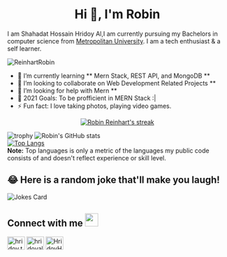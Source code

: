 <h1 align="center">Hi 👋, I'm Robin</h1>

I am Shahadat Hossain Hridoy Al,I am currently pursuing my Bachelors in computer science from [Metropolitan University](https://metrouni.edu.bd/). I am a tech enthusiast & a self learner.

<p align="left"> <img src="https://komarev.com/ghpvc/?username=ReinhartRobin" alt="ReinhartRobin" /> </p>

- 🌱 I’m currently learning ** Mern Stack, REST API, and MongoDB **
- 👯 I’m looking to collaborate on Web Development Related Projects **
- 🤔 I’m looking for help with Mern **
- 🥅 2021 Goals: To be profficient in MERN Stack :|
- ⚡ Fun fact: I love taking photos, playing video games.

<p align="center">
    <a href="https://github.com/ReinhartRobin/github-readme-streak-stats">
        <img title="🔥 Get streak stats for your profile at git.io/streak-stats" alt="Robin Reinhart's streak" src="https://github-readme-streak-stats.herokuapp.com/?user=ReinhartRobin&theme=black-ice&hide_border=true&stroke=0000&background=060A0CD0"/>
    </a>
</p>

![trophy](https://github-profile-trophy.vercel.app/?username=ReinhartRobin&row=1&no-bg=true)
![Robin's GitHub stats](https://github-readme-stats.vercel.app/api?username=ReinhartRobin&show_icons=true&count_private=true&theme=great-gatsby) </br>
[![Top Langs](https://github-readme-stats.vercel.app/api/top-langs/?username=ReinhartRobin&theme=great-gatsby&layout=compact)](https://github.com/ReinhartRobin)
</br>
<b>Note:</b> Top languages is only a metric of the languages my public code consists of and doesn't reflect experience or skill level.
    
## 😂 Here is a random joke that'll make you laugh!
![Jokes Card](https://readme-jokes.vercel.app/api)

## Connect with me <img src="https://media.giphy.com/media/iY8CRBdQXODJSCERIr/giphy.gif" width="30px">
<a href="https://fb.com/hridoy.the.hazard10" target="blank"><img align="center" src="https://raw.githubusercontent.com/rahuldkjain/github-profile-readme-generator/master/src/images/icons/Social/facebook.svg" alt="hridoy.the.hazard10" height="30" width="40" /></a>
<a href="https://instagram.com/hridoyalhazard" target="blank"><img align="center" src="https://raw.githubusercontent.com/rahuldkjain/github-profile-readme-generator/master/src/images/icons/Social/instagram.svg" alt="hridoyalhazard" height="30" width="40" /></a>
<a href="https://github.com/HridoyHazard" target="blank"><img align="center" src="https://raw.githubusercontent.com/rahuldkjain/github-profile-readme-generator/master/src/images/icons/Social/github.svg" alt="HridoyHazard" height="30" width="40" /></a>

